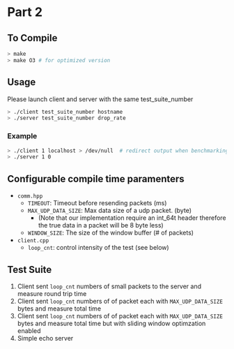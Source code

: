 # Part 2
## To Compile
```bash
> make
> make O3 # for optimized version
```
## Usage
Please launch client and server with the same test_suite_number
```bash
> ./client test_suite_number hostname
> ./server test_suite_number drop_rate
```
### Example
```bash
> ./client 1 localhost > /dev/null  # redirect output when benchmarking
> ./server 1 0
```

## Configurable compile time paramenters
- `comm.hpp`
    - `TIMEOUT`: Timeout before resending packets (ms)
    - `MAX_UDP_DATA_SIZE`: Max data size of a udp packet. (byte)
        - (Note that our implementation require an int_64t header therefore the true data in a packet will be 8 byte less)
    - `WINDOW_SIZE`: The size of the window buffer (# of packets)
- `client.cpp`
    - `loop_cnt`: control intensity of the test (see below)

## Test Suite
1. Client sent `loop_cnt` numbers of small packets to the server and measure round trip time
2. Client sent `loop_cnt` numbers of of packet each with `MAX_UDP_DATA_SIZE` bytes and measure total time
3. Client sent `loop_cnt` numbers of of packet each with `MAX_UDP_DATA_SIZE` bytes and measure total time but with sliding window optimzation enabled
4. Simple echo server